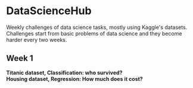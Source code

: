 # DataScienceHub
Weekly challenges of data science tasks, mostly using Kaggle's datasets. Challenges start from basic problems of data science and they become harder every two weeks.
## Week 1
**Titanic dataset, Classification: who survived?**
<br>
**Housing dataset, Regression: How much does it cost?**

